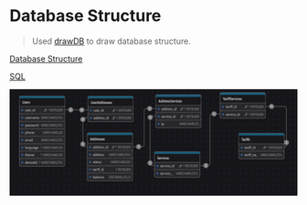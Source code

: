 # Database Structure

> Used [drawDB](https://drawdb.vercel.app/) to draw database structure.

[Database Structure](/docs/development/database_data/drawdb_file.ddb)

[SQL](/docs/development/database_data/struct.sql)

![Structure](/docs/development/database_data/scheme.png)

